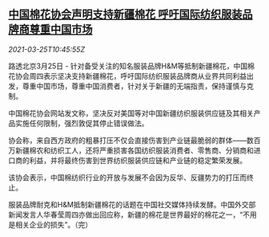 <!--1616670062000-->
[中国棉花协会声明支持新疆棉花 呼吁国际纺织服装品牌商尊重中国市场](https://cn.reuters.com/article/china-cotton-xinjiang-0325-idCNKBS2BH1GD)
------

<div><i>2021-03-25T10:45:55Z</i></div><p>路透北京3月25日 - 针对备受关注的知名服装品牌H&amp;M等抵制新疆棉花，中国棉花协会周四表示坚决支持新疆棉花，呼吁国际纺织服装品牌商从业界共同利益出发，尊重中国市场，尊重中国消费者，针对关于新疆的无端指责，保持谨慎与克制。</p><p>中国棉花协会网站发文称，坚决反对美国等对中国新疆纺织服装供应链及其相关产品实施任何限制，强烈敦促其停止错误做法。</p><p>协会称，来自西方政府的粗暴打压不仅会直接伤害到产业链最脆弱的群体——数百万新疆棉农和纺织工人，还将严重损害各国纺织服装消费者、零售商、分销商和进口商的利益，并将最终伤害到世界纺织服装供应链和产业链的稳定繁荣发展。</p><p>该协会表示，中国棉纺织行业的开放与发展不会因为反华、反疆势力的打压而终止。</p><p>服装品牌耐克和H&amp;M抵制新疆棉花的话题在中国社交媒体持续发酵。中国外交部新闻发言人华春莹周四亦做出回应称，新疆的棉花是世界最好的棉花之一，“不用是相关企业的损失”。（完）</p>
